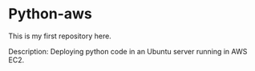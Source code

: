 # Python-aws
This is my first repository here.

Description:
Deploying python code in an Ubuntu server running in AWS EC2.

